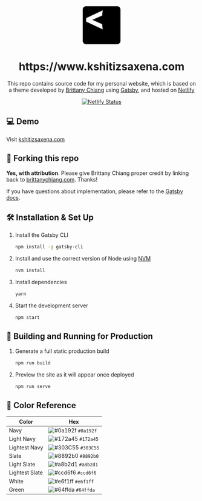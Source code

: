 <div align="center">
  <img alt="Logo" src="https://raw.githubusercontent.com/kshitiz-saxena/kshitizsaxena-www/master/src/images/logo.png" width="100" />
</div>
<h1 align="center">
  https://www.kshitizsaxena.com
</h1>
<p align="center">
  This repo contains source code for my personal website, which is based on a theme developed by <a href="https://brittanychiang.com" target="_blank">Brittany Chiang</a> using <a href="https://www.gatsbyjs.org/" target="_blank">Gatsby</a>, and hosted on <a href="https://www.netlify.com" target="_blank">Netlify</a>
</p>
<p align="center">
  <a href="https://app.netlify.com/sites/kshitizsaxena/deploys" target="_blank">
    <img src="https://api.netlify.com/api/v1/badges/33470e36-18fd-41ba-abae-e56fb8a399be/deploy-status" alt="Netlify Status" />
  </a>
</p>

## 💻 Demo

Visit [kshitizsaxena.com](https://www.kshitizsaxena.com)

## 🚨 Forking this repo

**Yes, with attribution**. Please give Brittany Chiang proper credit by linking back to [brittanychiang.com](https://brittanychiang.com). Thanks!

If you have questions about implementation, please refer to the [Gatsby docs](https://www.gatsbyjs.org/docs/).

## 🛠 Installation & Set Up

1. Install the Gatsby CLI

   ```sh
   npm install -g gatsby-cli
   ```

2. Install and use the correct version of Node using [NVM](https://github.com/nvm-sh/nvm)

   ```sh
   nvm install
   ```

3. Install dependencies

   ```sh
   yarn
   ```

4. Start the development server

   ```sh
   npm start
   ```

## 🚀 Building and Running for Production

1. Generate a full static production build

   ```sh
   npm run build
   ```

1. Preview the site as it will appear once deployed

   ```sh
   npm run serve
   ```

## 🎨 Color Reference

| Color          | Hex                                                                |
| -------------- | ------------------------------------------------------------------ |
| Navy           | ![#0a192f](https://via.placeholder.com/10/0a192f?text=+) `#0a192f` |
| Light Navy     | ![#172a45](https://via.placeholder.com/10/0a192f?text=+) `#172a45` |
| Lightest Navy  | ![#303C55](https://via.placeholder.com/10/303C55?text=+) `#303C55` |
| Slate          | ![#8892b0](https://via.placeholder.com/10/8892b0?text=+) `#8892b0` |
| Light Slate    | ![#a8b2d1](https://via.placeholder.com/10/a8b2d1?text=+) `#a8b2d1` |
| Lightest Slate | ![#ccd6f6](https://via.placeholder.com/10/ccd6f6?text=+) `#ccd6f6` |
| White          | ![#e6f1ff](https://via.placeholder.com/10/e6f1ff?text=+) `#e6f1ff` |
| Green          | ![#64ffda](https://via.placeholder.com/10/64ffda?text=+) `#64ffda` |
